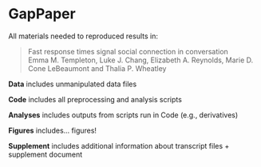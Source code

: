 # GapPaper

All materials needed to reproduced results in:

> Fast response times signal social connection in conversation  
> Emma M. Templeton, Luke J. Chang, Elizabeth A. Reynolds, Marie D. Cone LeBeaumont and Thalia P. Wheatley

**Data** includes unmanipulated data files

**Code** includes all preprocessing and analysis scripts

**Analyses** includes outputs from scripts run in Code (e.g., derivatives)

**Figures** includes... figures!

**Supplement** includes additional information about transcript files + supplement document
